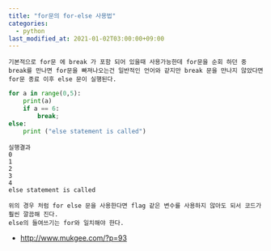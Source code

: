```yaml
---
title: "for문의 for-else 사용법"
categories: 
  - python
last_modified_at: 2021-01-02T03:00:00+09:00
---
```


    기본적으로 for문 에 break 가 포함 되어 있을때 사용가능한데 for문을 순회 하던 중
    break를 만나면 for문을 빠져나오는건 일반적인 언어와 같지만 break 문을 만나지 않았다면
    for문 종료 이후 else 문이 실행된다.

```python
for a in range(0,5):
    print(a)
    if a == 6:
        break;
else:
    print ("else statement is called")
```
    
    실행결과 
    0
    1
    2
    3
    4
    else statement is called
    
    위의 경우 처럼 for else 문을 사용한다면 flag 같은 변수를 사용하지 않아도 되서 코드가 훨씬 깔끔해 진다.
    else의 들여쓰기는 for와 일치해야 한다.

- http://www.mukgee.com/?p=93